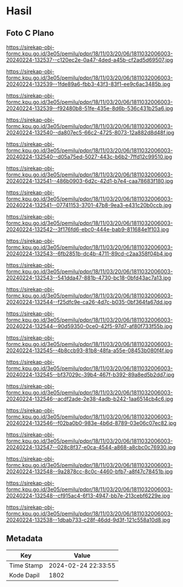 # Hasil

## Foto C Plano

https://sirekap-obj-formc.kpu.go.id/3e05/pemilu/pdpr/18/11/03/20/06/1811032006003-20240224-132537--c120ec2e-0a47-4ded-a45b-cf2ad5d69507.jpg

https://sirekap-obj-formc.kpu.go.id/3e05/pemilu/pdpr/18/11/03/20/06/1811032006003-20240224-132539--1fde89a6-fbb3-43f3-83f1-ee9c6ac3485b.jpg

https://sirekap-obj-formc.kpu.go.id/3e05/pemilu/pdpr/18/11/03/20/06/1811032006003-20240224-132539--f92480b8-51fe-435e-8d6b-536c431b25a6.jpg

https://sirekap-obj-formc.kpu.go.id/3e05/pemilu/pdpr/18/11/03/20/06/1811032006003-20240224-132540--da807ec5-66c2-4725-8073-12a882d8d48f.jpg

https://sirekap-obj-formc.kpu.go.id/3e05/pemilu/pdpr/18/11/03/20/06/1811032006003-20240224-132540--d05a75ed-5027-443c-b6b2-7ffd12c99510.jpg

https://sirekap-obj-formc.kpu.go.id/3e05/pemilu/pdpr/18/11/03/20/06/1811032006003-20240224-132541--486b0903-6d2c-42d1-b7e4-caa78683f180.jpg

https://sirekap-obj-formc.kpu.go.id/3e05/pemilu/pdpr/18/11/03/20/06/1811032006003-20240224-132541--07741153-3701-47b8-9ea3-e431c20b0ccb.jpg

https://sirekap-obj-formc.kpu.go.id/3e05/pemilu/pdpr/18/11/03/20/06/1811032006003-20240224-132542--3f176fd6-ebc0-444e-bab9-811684e1f103.jpg

https://sirekap-obj-formc.kpu.go.id/3e05/pemilu/pdpr/18/11/03/20/06/1811032006003-20240224-132543--6fb2851b-dc4b-4711-89cd-c2aa358f04b4.jpg

https://sirekap-obj-formc.kpu.go.id/3e05/pemilu/pdpr/18/11/03/20/06/1811032006003-20240224-132543--541dda47-881b-4730-bc18-0bfd43ac7a13.jpg

https://sirekap-obj-formc.kpu.go.id/3e05/pemilu/pdpr/18/11/03/20/06/1811032006003-20240224-132544--f25dfc9e-ca26-4d7c-b035-0bf364fa67dd.jpg

https://sirekap-obj-formc.kpu.go.id/3e05/pemilu/pdpr/18/11/03/20/06/1811032006003-20240224-132544--90d59350-0ce0-42f5-97d7-af80f733f55b.jpg

https://sirekap-obj-formc.kpu.go.id/3e05/pemilu/pdpr/18/11/03/20/06/1811032006003-20240224-132545--4b8ccb93-81b8-48fa-a55e-08453b080f4f.jpg

https://sirekap-obj-formc.kpu.go.id/3e05/pemilu/pdpr/18/11/03/20/06/1811032006003-20240224-132545--bf37029c-39b4-467f-b392-89a8ed5b2dd7.jpg

https://sirekap-obj-formc.kpu.go.id/3e05/pemilu/pdpr/18/11/03/20/06/1811032006003-20240224-132546--acdf2ade-2e38-4adb-b242-1aa6514cb4c6.jpg

https://sirekap-obj-formc.kpu.go.id/3e05/pemilu/pdpr/18/11/03/20/06/1811032006003-20240224-132546--f02ba0b0-983e-4b6d-8789-03e06c07ec82.jpg

https://sirekap-obj-formc.kpu.go.id/3e05/pemilu/pdpr/18/11/03/20/06/1811032006003-20240224-132547--028c8f37-e0ca-4544-a868-a8cbc0c76930.jpg

https://sirekap-obj-formc.kpu.go.id/3e05/pemilu/pdpr/18/11/03/20/06/1811032006003-20240224-132548--9a2878cc-8c0c-4460-bfb7-a8f47c78451b.jpg

https://sirekap-obj-formc.kpu.go.id/3e05/pemilu/pdpr/18/11/03/20/06/1811032006003-20240224-132548--cf915ac4-6f13-4947-bb7e-213cebf6229e.jpg

https://sirekap-obj-formc.kpu.go.id/3e05/pemilu/pdpr/18/11/03/20/06/1811032006003-20240224-132538--1dbab733-c28f-46dd-9d3f-121c558a10d8.jpg


## Metadata

| Key        | Value               |
| ---------- | ------------------- |
| Time Stamp | 2024-02-24 22:33:55 |
| Kode Dapil | 1802                |



